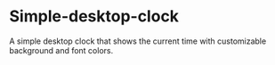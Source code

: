 # Simple-desktop-clock
A simple desktop clock that shows the current time with customizable background and font colors.
